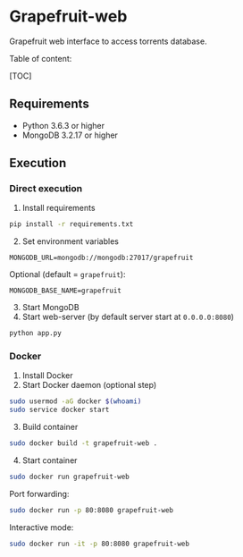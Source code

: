 # Grapefruit-web
Grapefruit web interface to access torrents database.

Table of content:

[TOC]

## Requirements
* Python 3.6.3 or higher
* MongoDB 3.2.17 or higher

## Execution
### Direct execution
1. Install requirements
```bash
pip install -r requirements.txt
```
2. Set environment variables
```
MONGODB_URL=mongodb://mongodb:27017/grapefruit
```
Optional (default = `grapefruit`):
```
MONGODB_BASE_NAME=grapefruit
```
3. Start MongoDB
4. Start web-server (by default server start at `0.0.0.0:8080`)
```bash
python app.py
```

### Docker
1. Install Docker
2. Start Docker daemon (optional step)
```bash
sudo usermod -aG docker $(whoami)
sudo service docker start
```
3. Build container
```bash
sudo docker build -t grapefruit-web .
```
4. Start container
```bash
sudo docker run grapefruit-web
```
Port forwarding:
```bash
sudo docker run -p 80:8080 grapefruit-web
```
Interactive mode:
```bash
sudo docker run -it -p 80:8080 grapefruit-web
```